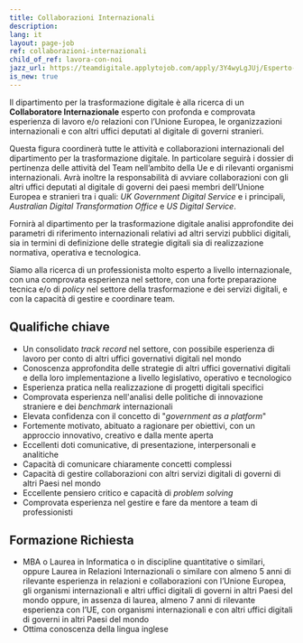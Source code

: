 ```yaml
---
title: Collaborazioni Internazionali
description:
lang: it
layout: page-job
ref: collaborazioni-internazionali
child_of_ref: lavora-con-noi
jazz_url: https://teamdigitale.applytojob.com/apply/3Y4wyLgJUj/Esperto-In-Collaborazioni-Internazionali.html
is_new: true
---
```


Il dipartimento per la trasformazione digitale è alla ricerca di un
**Collaboratore Internazionale** esperto con profonda e comprovata
esperienza di lavoro e/o relazioni con l’Unione Europea, le
organizzazioni internazionali e con altri uffici deputati al digitale di
governi stranieri.

Questa figura coordinerà tutte le attività e collaborazioni
internazionali del dipartimento per la trasformazione digitale. In
particolare seguirà i dossier di pertinenza delle attività del Team
nell’ambito della Ue e di rilevanti organismi internazionali. Avrà
inoltre la responsabilità di avviare collaborazioni con gli altri uffici
deputati al digitale di governi dei paesi membri dell’Unione Europea e
stranieri tra i quali: *UK Government Digital Service* e i principali,
*Australian Digital Transformation Office* e *US Digital Service*.

Fornirà al dipartimento per la trasformazione digitale analisi
approfondite dei parametri di riferimento internazionali relativi ad
altri servizi pubblici digitali, sia in termini di definizione delle
strategie digitali sia di realizzazione normativa, operativa e
tecnologica.

Siamo alla ricerca di un professionista molto esperto a livello
internazionale, con una comprovata esperienza nel settore, con una forte
preparazione tecnica e/o di *policy* nel settore della trasformazione e
dei servizi digitali, e con la capacità di gestire e coordinare team.

## Qualifiche chiave

-   Un consolidato *track record* nel settore, con possibile esperienza
    di lavoro per conto di altri uffici governativi digitali nel mondo
-   Conoscenza approfondita delle strategie di altri uffici governativi
    digitali e della loro implementazione a livello legislativo,
    operativo e tecnologico
-   Esperienza pratica nella realizzazione di progetti digitali
    specifici
-   Comprovata esperienza nell'analisi delle politiche di innovazione
    straniere e dei *benchmark* internazionali
-   Elevata confidenza con il concetto di "*government as a platform*"
-   Fortemente motivato, abituato a ragionare per obiettivi, con un
    approccio innovativo, creativo e dalla mente aperta
-   Eccellenti doti comunicative, di presentazione, interpersonali e
    analitiche
-   Capacità di comunicare chiaramente concetti complessi
-   Capacità di gestire collaborazioni con altri servizi digitali di
    governi di altri Paesi nel mondo
-   Eccellente pensiero critico e capacità di *problem solving*
-   Comprovata esperienza nel gestire e fare da mentore a team di
    professionisti

## Formazione Richiesta

-   MBA o Laurea in Informatica o in discipline quantitative o similari,
    oppure Laurea in Relazioni Internazionali o similare con almeno 5
    anni di rilevante esperienza in relazioni e collaborazioni con
    l’Unione Europea, gli organismi internazionali e altri uffici
    digitali di governi in altri Paesi del mondo oppure, in assenza di
    laurea, almeno 7 anni di rilevante esperienza con l’UE, con
    organismi internazionali e con altri uffici digitali di governi in
    altri Paesi del mondo
-   Ottima conoscenza della lingua inglese
